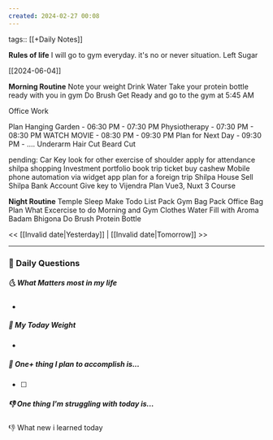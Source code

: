 ```yaml
---
created: 2024-02-27 00:08
---
```

tags:: [[+Daily Notes]]

**Rules of life**
I will go to gym everyday. it's no or never situation.
Left Sugar

[[2024-06-04]]

**Morning Routine**
Note your weight
Drink Water
Take your protein bottle ready with you in gym
Do Brush
Get Ready and go to the gym at 5:45 AM

Office Work



Plan Hanging Garden - 06:30 PM - 07:30 PM
Physiotherapy - 07:30 PM - 08:30 PM
WATCH MOVIE - 08:30 PM - 09:30 PM
Plan for Next Day - 09:30 PM - ....
Underarm Hair Cut
Beard Cut




pending:
Car Key
look for other exercise of shoulder
apply for attendance
shilpa shopping 
Investment portfolio 
book trip ticket
buy cashew
Mobile phone automation via widget app
plan for a foreign trip
Shilpa House Sell
Shilpa Bank Account
Give key to Vijendra
Plan Vue3, Nuxt 3 Course



**Night Routine**
Temple Sleep
Make Todo List
Pack Gym Bag
Pack Office Bag
Plan What Excercise to do
Morning and Gym Clothes
Water Fill with Aroma
Badam Bhigona
Do Brush
Protein Bottle


<< [[Invalid date|Yesterday]] | [[Invalid date|Tomorrow]] >>

---
### 📅 Daily Questions
##### 🌜 What Matters most in my life
- 

##### 🙌 My Today Weight
- 

##### 🚀 One+ thing I plan to accomplish is...
- [ ] 

##### 👎 One thing I'm struggling with today is...


👎 What new i learned today
